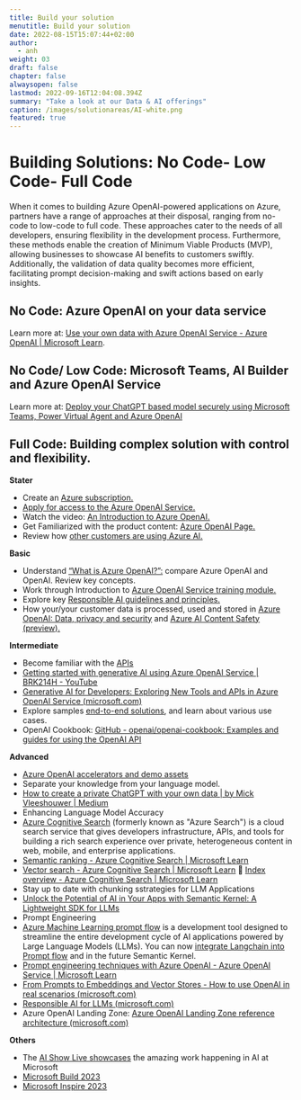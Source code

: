 ```yaml
---
title: Build your solution
menutitle: Build your solution
date: 2022-08-15T15:07:44+02:00
author: 
  - anh
weight: 03
draft: false
chapter: false
alwaysopen: false
lastmod: 2022-09-16T12:04:08.394Z
summary: "Take a look at our Data & AI offerings"
caption: /images/solutionareas/AI-white.png
featured: true
---
```



# Building Solutions: No Code- Low Code- Full Code 

When it comes to building Azure OpenAI-powered applications on Azure, partners have a range of approaches at their disposal, ranging from no-code to low-code to full code. These approaches cater to the needs of all developers, ensuring flexibility in the development process. Furthermore, these methods enable the creation of Minimum Viable Products (MVP), allowing businesses to showcase AI benefits to customers swiftly. Additionally, the validation of data quality becomes more efficient, facilitating prompt decision-making and swift actions based on early insights.  

## No Code: Azure OpenAI on your data service
Learn more at: [<u>Use your own data with Azure OpenAI Service - Azure OpenAI | Microsoft Learn</u>](https://learn.microsoft.com/en-us/azure/ai-services/openai/use-your-data-quickstart?tabs=command-line&pivots=programming-language-studio).

## No Code/ Low Code: Microsoft Teams, AI Builder and Azure OpenAI Service
Learn more at: [<u>Deploy your ChatGPT based model securely using Microsoft Teams, Power Virtual Agent and Azure OpenAI</u>](https://devblogs.microsoft.com/microsoft365dev/deploy-your-chatgpt-based-model-securely-using-microsoft-teams-power-virtual-agent-and-azure-openai/)

## Full Code: Building complex solution with control and flexibility. 

**Stater**
- Create an [<u>Azure subscription.</u>](https://azure.microsoft.com/en-us/free/ai-services)
-	[<u>Apply for access to the Azure OpenAI Service.</u>](https://customervoice.microsoft.com/Pages/ResponsePage.aspx?id=v4j5cvGGr0GRqy180BHbR7en2Ais5pxKtso_Pz4b1_xUOFA5Qk1UWDRBMjg0WFhPMkIzTzhKQ1dWNyQlQCN0PWcu)
-	Watch the video: [<u>An Introduction to Azure OpenAI.</u>](https://www.youtube.com/watch?v=HTw4cJy3XNk)
-	Get Familiarized with the product content: [<u>Azure OpenAI Page.</u>](https://azure.microsoft.com/en-us/products/ai-services/openai-service)
-	Review how [other customers are using Azure AI.</u>](https://www.microsoft.com/en-us/ai/azure-customer-stories-ai)

**Basic**
-	Understand [<u>“What is Azure OpenAI?”:</u>](https://learn.microsoft.com/en-us/azure/ai-services/openai/overview) compare Azure OpenAI and OpenAI. Review key concepts.
-	Work through Introduction to [<u>Azure OpenAI Service training module.</u>](https://learn.microsoft.com/en-us/training/modules/explore-azure-openai/)
-	Explore key [<u>Responsible AI guidelines and principles.</u>](https://learn.microsoft.com/en-us/legal/cognitive-services/openai/transparency-note?context=%2Fazure%2Fcognitive-services%2Fopenai%2Fcontext%2Fcontext&tabs=text)
-	How your/your customer data is processed, used and stored in [<u>Azure OpenAI: Data, privacy and security</u>](https://learn.microsoft.com/en-us/legal/cognitive-services/openai/data-privacy?context=%2Fazure%2Fcognitive-services%2Fopenai%2Fcontext%2Fcontext) and [<u>Azure AI Content Safety (preview).</u>](https://azure.microsoft.com/en-us/products/ai-services/ai-content-safety)

**Intermediate**
-	Become familiar with the [<u>APIs</u>](https://learn.microsoft.com/en-us/rest/api/cognitiveservices/)
-	[<u>Getting started with generative AI using Azure OpenAI Service | BRK214H - YouTube</u>](https://www.youtube.com/watch?v=o5uhn4GSpQU&t=263s)
-	[<u>Generative AI for Developers: Exploring New Tools and APIs in Azure OpenAI Service (microsoft.com)</u>](https://techcommunity.microsoft.com/t5/azure-ai-services-blog/generative-ai-for-developers-exploring-new-tools-and-apis-in/ba-p/3817003)
-	Explore samples [<u>end-to-end solutions</u>](https://github.com/Azure/azure-openai-samples), and learn about various use cases. 
-	OpenAI Cookbook: [<u>GitHub - openai/openai-cookbook: Examples and guides for using the OpenAI API</u>](https://github.com/openai/openai-cookbook/tree/main)

**Advanced**
-	[<u>Azure OpenAI accelerators and demo assets</u>](https://github.com/Azure/ai-solution-accelerators-list/blob/main/OpenAIDemos/README.md)
-	Separate your knowledge from your language model. 
-	[<u>How to create a private ChatGPT with your own data | by Mick Vleeshouwer | Medium</u>](https://medium.com/@imicknl/how-to-create-a-private-chatgpt-with-your-own-data-15754e6378a1)
-	Enhancing Language Model Accuracy
-	[<u>Azure Cognitive Search</u>](https://learn.microsoft.com/en-us/azure/search/search-what-is-azure-search) (formerly known as "Azure Search") is a cloud search service that gives developers infrastructure, APIs, and tools for building a rich search experience over private, heterogeneous content in web, mobile, and enterprise applications.
- [<u>Semantic ranking - Azure Cognitive Search | Microsoft Learn</u>](https://learn.microsoft.com/en-us/azure/search/semantic-ranking)
- [<u>Vector search - Azure Cognitive Search | Microsoft Learn</u>](https://learn.microsoft.com/en-us/azure/search/vector-search-overview)
	[<u>Index overview - Azure Cognitive Search | Microsoft Learn</u>](https://learn.microsoft.com/en-us/azure/search/search-what-is-an-index)
- Stay up to date with chunking sstrategies for LLM Applications
- [<u>Unlock the Potential of AI in Your Apps with Semantic Kernel: A Lightweight SDK for LLMs</u>](https://techcommunity.microsoft.com/t5/educator-developer-blog/unlock-the-potential-of-ai-in-your-apps-with-semantic-kernel-a/ba-p/3773847)
- Prompt Engineering
- [<u>Azure Machine Learning prompt flow</u>](https://learn.microsoft.com/en-us/azure/machine-learning/prompt-flow/overview-what-is-prompt-flow?view=azureml-api-2) is a development tool designed to streamline the entire development cycle of AI applications powered by Large Language Models (LLMs). You can now [<u>integrate Langchain into Prompt flow</u>](https://learn.microsoft.com/en-us/azure/machine-learning/prompt-flow/how-to-integrate-with-langchain?view=azureml-api-2) and in the future Semantic Kernel. 
- [<u>Prompt engineering techniques with Azure OpenAI - Azure OpenAI Service | Microsoft Learn</u>](https://learn.microsoft.com/en-us/azure/ai-services/openai/concepts/advanced-prompt-engineering?pivots=programming-language-chat-completions)
- [<u>From Prompts to Embeddings and Vector Stores - How to use OpenAI in real scenarios (microsoft.com)</u>](https://techcommunity.microsoft.com/t5/startups-at-microsoft/from-prompts-to-embeddings-and-vector-stores-how-to-use-openai/ba-p/3887755)
- [<u>Responsible AI for LLMs (microsoft.com)</u>](https://techcommunity.microsoft.com/t5/ai-machine-learning-blog/deploy-large-language-models-responsibly-with-azure-ai/ba-p/3876792)
- Azure OpenAI Landing Zone: [<u>Azure OpenAI Landing Zone reference architecture (microsoft.com)</u>](https://techcommunity.microsoft.com/t5/azure-architecture-blog/azure-openai-landing-zone-reference-architecture/ba-p/3882102)

**Others**
- The [<u>AI Show Live showcases</u>](https://learn.microsoft.com/en-us/shows/ai-show/) the amazing work happening in AI at Microsoft
- [<u>Microsoft Build 2023</u>](https://news.microsoft.com/build-2023/)
- [<u>Microsoft Inspire 2023</u>](https://inspire.microsoft.com/en-US/sessions?filter=topic%2FlogicalValue%3ESolution+Area&filter=solutionPlays%2FlogicalValue%3EAzure+-+Data+and+AI)



